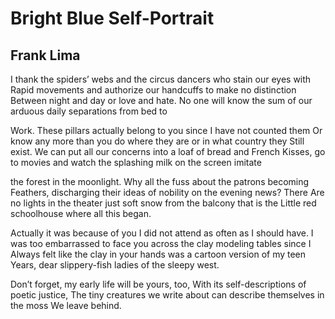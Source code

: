 # Bright Blue Self-Portrait
## Frank Lima
I thank the spiders’ webs and the circus dancers who stain our eyes with
Rapid movements and authorize our handcuffs to make no distinction
Between night and day or love and hate.
No one will know the sum of our arduous daily separations from bed to

Work. These pillars actually belong to you since I have not counted them
Or know any more than you do where they are or in what country they
Still exist. We can put all our concerns into a loaf of bread and French
Kisses, go to movies and watch the splashing milk on the screen imitate

the forest in the moonlight. Why all the fuss about the patrons becoming
Feathers, discharging their ideas of nobility on the evening news? There
Are no lights in the theater just soft snow from the balcony that is the
Little red schoolhouse where all this began.

Actually it was because of you I did not attend as often as I should have.
I was too embarrassed to face you across the clay modeling tables since I
Always felt like the clay in your hands was a cartoon version of my teen
Years, dear slippery-fish ladies of the sleepy west.

Don’t forget, my early life will be yours, too,
With its self-descriptions of poetic justice,
The tiny creatures we write about can describe themselves in the moss
We leave behind.